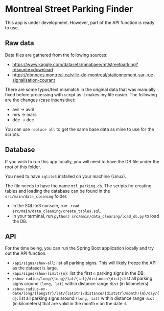 # Montreal Street Parking Finder

This app is under development. However, part of the API function is ready to use. 

## Raw data

Data files are gathered from the following sources:
- https://www.kaggle.com/datasets/mnabaee/mtlstreetparking?resource=download
- https://donnees.montreal.ca/ville-de-montreal/stationnement-sur-rue-signalisation-courant

There are some typos/text mismatch in the original data that was manually fixed before processing with script as it makes my life easier. The following are the changes (case insensitive):
- avil -> avril
- mrs -> mars
- déc -> dec

You can use `replace all` to get the same base data as mine to use for the scripts. 

## Database

If you wish to run this app locally, you will need to have the DB file under the root of this folder. 

You need to have `sqlite3` installed on your machine (Linux). 

The file needs to have the name `mtl_parking.db`. The scripts for creating tables and loading the database can be found in the `src/main/data_cleaning` folder. 
- In the SQLite3 console, run `.read src/main/data_cleaning/create_tables.sql`. 
- In your terminal, run `python3 src/main/data_cleaning/load_db.py` to load the DB.

## API

For the time being, you can run the Spring Boot application locally and try out the API function. 
- `/api/signs/show-all`: list all parking signs. This will likely freeze the API as the dataset is large. 
- `/api/signs/show-limit/{n}`: list the first `n` parking signs in the DB. 
- `/show-radius/long/{long}/lat/{lat}/distance/{dist}`: list all parking signs around `(long, lat)` within distance range `dist` (in kilometers).
- `/show-radius-on-date/long/{longStr}/lat/{latStr}/distance/{distStr}/month/{m}/day/{d}`: list all parking signs 
around `(long, lat)` within distance range `dist` (in kilometers) that are valid in the month `m` on the date `d`. 

